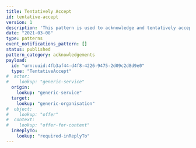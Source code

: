 ```yaml
---
title: Tentatively Accept
id: tentative-accept
version: 1
description: 'This pattern is used to acknowledge and tentatively accept a request (`Offer`). This should be interpreted to mean that the `target` currently intends to act on the request in some way, but that this might change. It does not imply any kind of outcome beyond this.'
date: "2021-03-08"
type: patterns
event_notifications_pattern: []
status: published
pattern_category: acknowledgements
payload:
  id: "urn:uuid:4fb3af44-d4f8-4226-9475-2d09c2d8d9e0"
  type: "TentativeAccept"
#  actor:
#    lookup: "generic-service"
  origin:
    lookup: "generic-service"
  target:
    lookup: "generic-organisation"
#  object:
#    lookup: "offer"
#  context:
#    lookup: "offer-for-context"
  inReplyTo:
    lookup: "required-inReplyTo"
---
```


